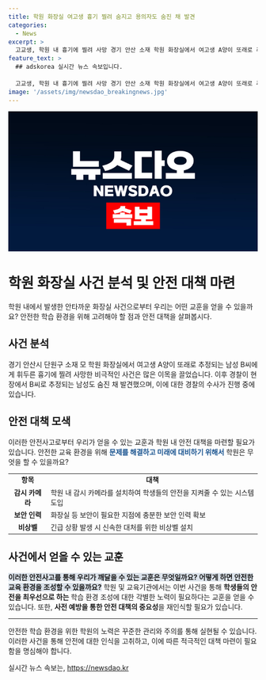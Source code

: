 ```yaml
---
title: 학원 화장실 여고생 흉기 찔려 숨지고 용의자도 숨진 채 발견
categories:
  - News
excerpt: >
  고교생, 학원 내 흉기에 찔려 사망 경기 안산 소재 학원 화장실에서 여고생 A양이 또래로 추정되는 남성 B씨에게 흉기로 찔려 숨지는 사건이 발생했다. 경찰은 용의자 추적 중 B씨가 숨진 채 발견되었으며, 그가 범행 후 극단적 선택을 한 것으로 추정하고 있다. 현재 경찰은 사건을 조사 중이며, 사망한 B씨의 신원 확인 및 사건 경위를 조사 중이다.
feature_text: >
  ## adskorea 실시간 뉴스 속보입니다.

  고교생, 학원 내 흉기에 찔려 사망 경기 안산 소재 학원 화장실에서 여고생 A양이 또래로 추정되는 남성 B씨에게 흉기로 찔려 숨지는 사건이 발생했다. 경찰은 용의자 추적 중 B씨가 숨진 채 발견되었으며, 그가 범행 후 극단적 선택을 한 것으로 추정하고 있다. 현재 경찰은 사건을 조사 중이며, 사망한 B씨의 신원 확인 및 사건 경위를 조사 중이다.
image: '/assets/img/newsdao_breakingnews.jpg'
---
```


<p><img src="/assets/img/newsdao_breakingnews.jpg" alt="adskorea 속보" /></p>

<h1>학원 화장실 사건 분석 및 안전 대책 마련</h1>

<p data-ke-size="size16">학원 내에서 발생한 안타까운 화장실 사건으로부터 우리는 어떤 교훈을 얻을 수 있을까요? 안전한 학습 환경을 위해 고려해야 할 점과 안전 대책을 살펴봅시다.</p>

<h2 data-ke-size="size26">사건 분석</h2>

<p data-ke-size="size16">경기 안산시 단원구 소재 모 학원 화장실에서 여고생 A양이 또래로 추정되는 남성 B씨에게 휘두른 흉기에 찔려 사망한 비극적인 사건은 많은 이목을 끌었습니다. 이후 경찰이 현장에서 B씨로 추정되는 남성도 숨진 채 발견했으며, 이에 대한 경찰의 수사가 진행 중에 있습니다.</p>

<h2 data-ke-size="size26">안전 대책 모색</h2>

<p data-ke-size="size16">이러한 안전사고로부터 우리가 얻을 수 있는 교훈과 학원 내 안전 대책을 마련할 필요가 있습니다. 안전한 교육 환경을 위해 <b><span style="color: #1a5490;">문제를 해결하고 미래에 대비하기 위해서</span></b> 학원은 무엇을 할 수 있을까요?</p>

<table>
  <tr>
    <td style="text-align: center; height: 17px;"><b>항목</b></td>
    <td style="text-align: center; height: 17px;"><b>대책</b></td>
  </tr>
  <tr>
    <td style="text-align: center; height: 17px;"><b>감시 카메라</b></td>
    <td>학원 내 감시 카메라를 설치하여 학생들의 안전을 지켜줄 수 있는 시스템 도입</td>
  </tr>
  <tr>
    <td style="text-align: center; height: 17px;"><b>보안 인력</b></td>
    <td>화장실 등 보안이 필요한 지점에 충분한 보안 인력 확보</td>
  </tr>
  <tr>
    <td style="text-align: center; height: 17px;"><b>비상벨</b></td>
    <td>긴급 상황 발생 시 신속한 대처를 위한 비상벨 설치</td>
  </tr>
</table>

<h2 data-ke-size="size26">사건에서 얻을 수 있는 교훈</h2>

<p data-ke-size="size16"><b><span style="background-color: #21538527;">이러한 안전사고를 통해 우리가 깨달을 수 있는 교훈은 무엇일까요? 어떻게 하면 안전한 교육 환경을 조성할 수 있을까요?</span></b> 학원 및 교육기관에서는 이번 사건을 통해 <b>학생들의 안전을 최우선으로 하는</b> 학습 환경 조성에 대한 각별한 노력이 필요하다는 교훈을 얻을 수 있습니다. 또한, <b>사전 예방을 통한 안전 대책의 중요성</b>을 재인식할 필요가 있습니다.</p>

<hr>

<p data-ke-size="size16">안전한 학습 환경을 위한 학원의 노력은 꾸준한 관리와 주의를 통해 실현될 수 있습니다. 이러한 사건을 통해 안전에 대한 인식을 고취하고, 이에 따른 적극적인 대책 마련이 필요함을 명심해야 합니다.</p>
실시간 뉴스 속보는, <a href="https://newsdao.kr" rel="dofollow">https://newsdao.kr</a>


